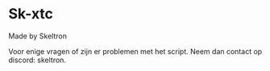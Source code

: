 # Sk-xtc
Made by Skeltron

Voor enige vragen of zijn er problemen met het script.
Neem dan contact op discord: skeltron.